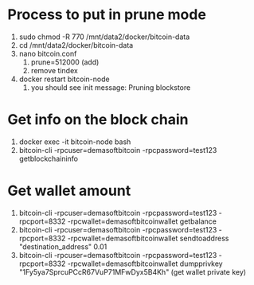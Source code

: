 # Process to put in prune mode
1. sudo chmod -R 770 /mnt/data2/docker/bitcoin-data
2. cd /mnt/data2/docker/bitcoin-data
3. nano bitcoin.conf
   1. prune=512000   (add)
   2. remove tindex
4. docker restart bitcoin-node
   1. you should see init message: Pruning blockstore

# Get info on the block chain
1. docker exec -it bitcoin-node bash
2. bitcoin-cli -rpcuser=demasoftbitcoin -rpcpassword=test123 getblockchaininfo  


# Get wallet amount

1. bitcoin-cli -rpcuser=demasoftbitcoin -rpcpassword=test123 -rpcport=8332 -rpcwallet=demasoftbitcoinwallet getbalance
2. bitcoin-cli -rpcuser=demasoftbitcoin -rpcpassword=test123 -rpcport=8332 -rpcwallet=demasoftbitcoinwallet sendtoaddress "destination_address" 0.01
3. bitcoin-cli -rpcuser=demasoftbitcoin -rpcpassword=test123 -rpcport=8332 -rpcwallet=demasoftbitcoinwallet dumpprivkey "1Fy5ya7SprcuPCcR67VuP71MFwDyx5B4Kh"  (get wallet private key)

